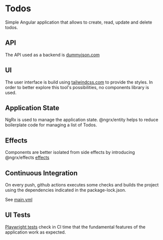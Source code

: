 # Todos

Simple Angular application that allows to create, read, update and delete todos.

## API

The API used as a backend is [dummyjson.com](https://dummyjson.com/docs/todos)

## UI

The user interface is build using [tailwindcss.com](https://tailwindcss.com/) to provide the styles. In order to better explore this tool's possibilities, no components library is used.

## Application State

NgRx is used to manage the application state. @ngrx/entity helps to reduce boilerplate code for managing a list of Todos.

## Effects

Components are better isolated from side effects by introducing @ngrx/effects [effects](apps/todos/src/app/effects/todo.effects.ts)

## Continuous Integration

On every push, github actions executes some checks and builds the project using the dependencies indicated in the package-lock.json.

See [main.yml](.github/workflows/main.yml)

## UI Tests

[Playwright tests](tests/todo.spec.ts) check in CI time that the fundamental features of the application work as expected.
